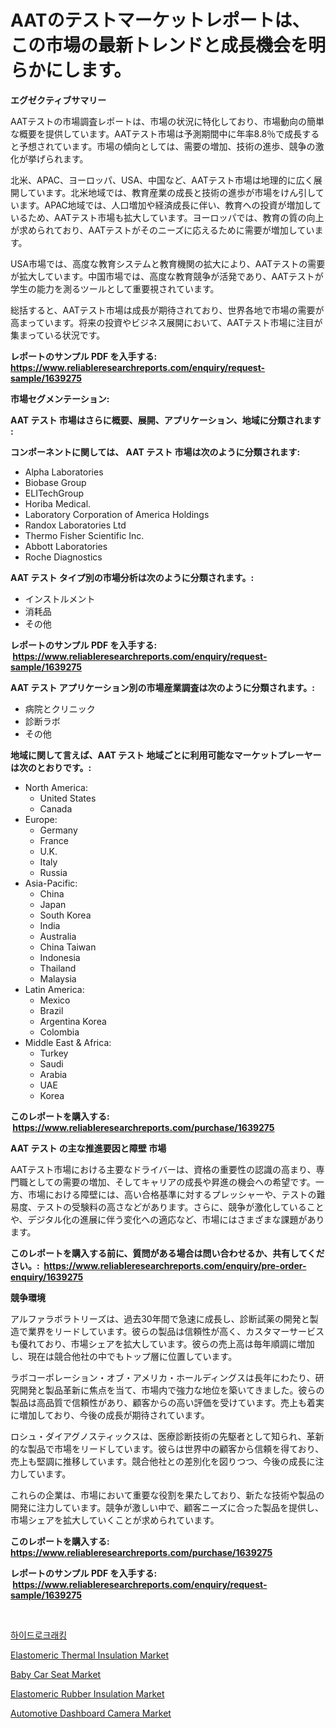 <p><h1>AATのテストマーケットレポートは、この市場の最新トレンドと成長機会を明らかにします。</h1></p><p><strong>エグゼクティブサマリー</strong></p>
<p><p>AATテストの市場調査レポートは、市場の状況に特化しており、市場動向の簡単な概要を提供しています。AATテスト市場は予測期間中に年率8.8％で成長すると予想されています。市場の傾向としては、需要の増加、技術の進歩、競争の激化が挙げられます。</p><p>北米、APAC、ヨーロッパ、USA、中国など、AATテスト市場は地理的に広く展開しています。北米地域では、教育産業の成長と技術の進歩が市場をけん引しています。APAC地域では、人口増加や経済成長に伴い、教育への投資が増加しているため、AATテスト市場も拡大しています。ヨーロッパでは、教育の質の向上が求められており、AATテストがそのニーズに応えるために需要が増加しています。</p><p>USA市場では、高度な教育システムと教育機関の拡大により、AATテストの需要が拡大しています。中国市場では、高度な教育競争が活発であり、AATテストが学生の能力を測るツールとして重要視されています。</p><p>総括すると、AATテスト市場は成長が期待されており、世界各地で市場の需要が高まっています。将来の投資やビジネス展開において、AATテスト市場に注目が集まっている状況です。</p></p>
<p><strong>レポートのサンプル PDF を入手する: <a href="https://www.reliableresearchreports.com/enquiry/request-sample/1639275">https://www.reliableresearchreports.com/enquiry/request-sample/1639275</a></strong></p>
<p><strong>市場セグメンテーション:</strong></p>
<p><strong> AAT テスト 市場はさらに概要、展開、アプリケーション、地域に分類されます :</strong></p>
<p><strong>コンポーネントに関しては、 AAT テスト 市場は次のように分類されます: &nbsp;</strong></p>
<p><ul><li>Alpha Laboratories</li><li>Biobase Group</li><li>ELITechGroup</li><li>Horiba Medical.</li><li>Laboratory Corporation of America Holdings</li><li>Randox Laboratories Ltd</li><li>Thermo Fisher Scientific Inc.</li><li>Abbott Laboratories</li><li>Roche Diagnostics</li></ul></p>
<p><strong> AAT テスト タイプ別の市場分析は次のように分類されます。:</strong></p>
<p><ul><li>インストルメント</li><li>消耗品</li><li>その他</li></ul></p>
<p><strong>レポートのサンプル PDF を入手する: &nbsp;<a href="https://www.reliableresearchreports.com/enquiry/request-sample/1639275">https://www.reliableresearchreports.com/enquiry/request-sample/1639275</a></strong></p>
<p><strong> AAT テスト アプリケーション別の市場産業調査は次のように分類されます。:</strong></p>
<p><ul><li>病院とクリニック</li><li>診断ラボ</li><li>その他</li></ul></p>
<p><strong>地域に関して言えば、AAT テスト 地域ごとに利用可能なマーケットプレーヤーは次のとおりです。:</strong></p>
<p><ul>
    <li>
        North America:
        <ul>
            <li>United States</li>
            <li>Canada</li>
        </ul>
    </li>
    <li>
        Europe:
        <ul>
            <li>Germany</li>
            <li>France</li>
            <li>U.K.</li>
            <li>Italy</li>
            <li>Russia</li>
        </ul>
    </li>
    <li>
        Asia-Pacific:
        <ul>
            <li>China</li>
            <li>Japan</li>
            <li>South Korea</li>
            <li>India</li>
            <li>Australia</li>
            <li>China Taiwan</li>
            <li>Indonesia</li>
            <li>Thailand</li>
            <li>Malaysia</li>
        </ul>
    </li>
    <li>
        Latin America:
        <ul>
            <li>Mexico</li>
            <li>Brazil</li>
            <li>Argentina Korea</li>
            <li>Colombia</li>
        </ul>
    </li>
    <li>
        Middle East & Africa:
        <ul>
            <li>Turkey</li>
            <li>Saudi</li>
            <li>Arabia</li>
            <li>UAE</li>
            <li>Korea</li>
        </ul>
    </li>
    </ul></p>
<p><strong>このレポートを購入する: &nbsp;<a href="https://www.reliableresearchreports.com/purchase/1639275">https://www.reliableresearchreports.com/purchase/1639275</a></strong></p>
<p><strong>AAT テスト の主な推進要因と障壁 市場</strong></p>
<p><p>AATテスト市場における主要なドライバーは、資格の重要性の認識の高まり、専門職としての需要の増加、そしてキャリアの成長や昇進の機会への希望です。一方、市場における障壁には、高い合格基準に対するプレッシャーや、テストの難易度、テストの受験料の高さなどがあります。さらに、競争が激化していることや、デジタル化の進展に伴う変化への適応など、市場にはさまざまな課題があります。</p></p>
<p><strong>このレポートを購入する前に、質問がある場合は問い合わせるか、共有してください。:&nbsp; <a href="https://www.reliableresearchreports.com/enquiry/pre-order-enquiry/1639275">https://www.reliableresearchreports.com/enquiry/pre-order-enquiry/1639275</a></strong></p>
<p><strong>競争環境</strong></p>
<p><p>アルファラボラトリーズは、過去30年間で急速に成長し、診断試薬の開発と製造で業界をリードしています。彼らの製品は信頼性が高く、カスタマーサービスも優れており、市場シェアを拡大しています。彼らの売上高は毎年順調に増加し、現在は競合他社の中でもトップ層に位置しています。</p><p>ラボコーポレーション・オブ・アメリカ・ホールディングスは長年にわたり、研究開発と製品革新に焦点を当て、市場内で強力な地位を築いてきました。彼らの製品は高品質で信頼性があり、顧客からの高い評価を受けています。売上も着実に増加しており、今後の成長が期待されています。</p><p>ロシュ・ダイアグノスティックスは、医療診断技術の先駆者として知られ、革新的な製品で市場をリードしています。彼らは世界中の顧客から信頼を得ており、売上も堅調に推移しています。競合他社との差別化を図りつつ、今後の成長に注力しています。</p><p>これらの企業は、市場において重要な役割を果たしており、新たな技術や製品の開発に注力しています。競争が激しい中で、顧客ニーズに合った製品を提供し、市場シェアを拡大していくことが求められています。</p></p>
<p><strong>このレポートを購入する: &nbsp; <a href="https://www.reliableresearchreports.com/purchase/1639275">https://www.reliableresearchreports.com/purchase/1639275</a></strong></p>
<p><strong>レポートのサンプル PDF を入手する: &nbsp;<a href="https://www.reliableresearchreports.com/enquiry/request-sample/1639275">https://www.reliableresearchreports.com/enquiry/request-sample/1639275</a></strong><strong></strong></p>
<p>&nbsp;</p>
<p><p><a href="https://github.com/vs10l4sfg5c/Market-Research-Report-List-1/blob/main/68539408684.md">하이드로크래킹</a></p><p><a href="https://gamy-alyssum-396.notion.site/Global-Elastomeric-Thermal-Insulation-Market-by-Types-Applications-and-Major-Players-with-Regiona-899bfcd0882841b0b7e503cd8967b882">Elastomeric Thermal Insulation Market</a></p><p><a href="https://issuu.com/reportprime-2/docs/baby-car-seat-market-size-2030.pptx">Baby Car Seat Market</a></p><p><a href="https://natural-crush-b99.notion.site/Elastomeric-Rubber-Insulation-Market-Size-Market-Trends-and-Growth-Outlook-forecasted-for-period-f-a3729acb083d4365916e84b722911390">Elastomeric Rubber Insulation Market</a></p><p><a href="https://issuu.com/reportprime-2/docs/automotive-dashboard-camera-market-size-2030.pptx">Automotive Dashboard Camera Market</a></p></p>